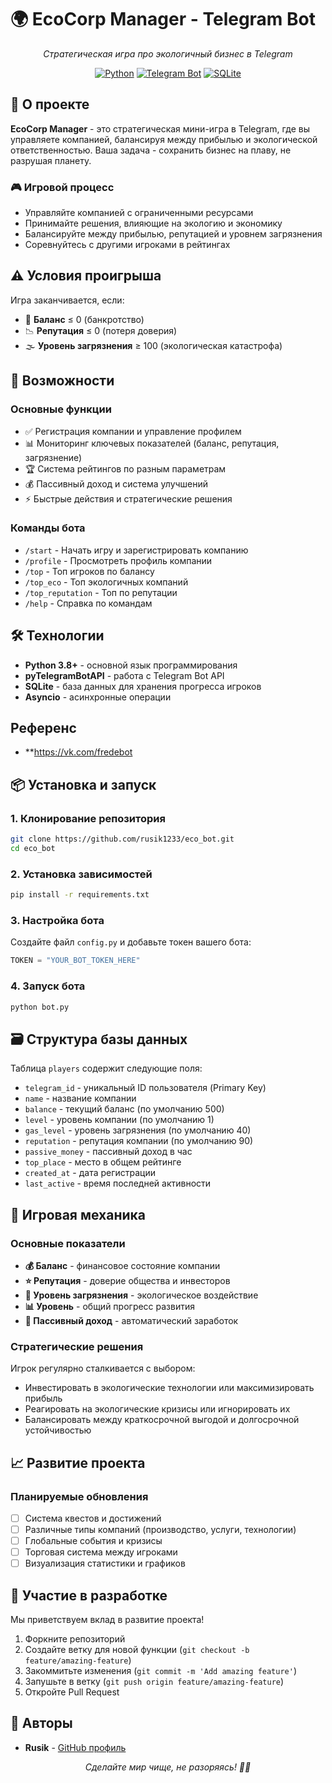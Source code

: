 # 🌍 EcoCorp Manager - Telegram Bot

<div align="center">

*Стратегическая игра про экологичный бизнес в Telegram*

[![Python](https://img.shields.io/badge/Python-3.8+-blue.svg)](https://python.org)
[![Telegram Bot](https://img.shields.io/badge/Telegram-Bot-blue.svg)](https://core.telegram.org/bots)
[![SQLite](https://img.shields.io/badge/Database-SQLite-green.svg)](https://sqlite.org)

</div>

## 🎯 О проекте

**EcoCorp Manager** - это стратегическая мини-игра в Telegram, где вы управляете компанией, балансируя между прибылью и экологической ответственностью. Ваша задача - сохранить бизнес на плаву, не разрушая планету.

### 🎮 Игровой процесс
- Управляйте компанией с ограниченными ресурсами
- Принимайте решения, влияющие на экологию и экономику
- Балансируйте между прибылью, репутацией и уровнем загрязнения
- Соревнуйтесь с другими игроками в рейтингах

## ⚠️ Условия проигрыша
Игра заканчивается, если:
- 💸 **Баланс** ≤ 0 (банкротство)
- 📉 **Репутация** ≤ 0 (потеря доверия)
- 🌫️ **Уровень загрязнения** ≥ 100 (экологическая катастрофа)

## 🚀 Возможности

### Основные функции
- ✅ Регистрация компании и управление профилем
- 📊 Мониторинг ключевых показателей (баланс, репутация, загрязнение)
- 🏆 Система рейтингов по разным параметрам
- 💰 Пассивный доход и система улучшений
- ⚡ Быстрые действия и стратегические решения

### Команды бота
- `/start` - Начать игру и зарегистрировать компанию
- `/profile` - Просмотреть профиль компании
- `/top` - Топ игроков по балансу
- `/top_eco` - Топ экологичных компаний
- `/top_reputation` - Топ по репутации
- `/help` - Справка по командам

## 🛠️ Технологии

- **Python 3.8+** - основной язык программирования
- **pyTelegramBotAPI** - работа с Telegram Bot API
- **SQLite** - база данных для хранения прогресса игроков
- **Asyncio** - асинхронные операции

## Референс 
- **https://vk.com/fredebot

## 📦 Установка и запуск

### 1. Клонирование репозитория
```bash
git clone https://github.com/rusik1233/eco_bot.git
cd eco_bot
```

### 2. Установка зависимостей
```bash
pip install -r requirements.txt
```

### 3. Настройка бота
Создайте файл `config.py` и добавьте токен вашего бота:
```python
TOKEN = "YOUR_BOT_TOKEN_HERE"
```

### 4. Запуск бота
```bash
python bot.py
```

## 🗃️ Структура базы данных

Таблица `players` содержит следующие поля:
- `telegram_id` - уникальный ID пользователя (Primary Key)
- `name` - название компании
- `balance` - текущий баланс (по умолчанию 500)
- `level` - уровень компании (по умолчанию 1)
- `gas_level` - уровень загрязнения (по умолчанию 40)
- `reputation` - репутация компании (по умолчанию 90)
- `passive_money` - пассивный доход в час
- `top_place` - место в общем рейтинге
- `created_at` - дата регистрации
- `last_active` - время последней активности

## 🎯 Игровая механика

### Основные показатели
- **💰 Баланс** - финансовое состояние компании
- **⭐ Репутация** - доверие общества и инвесторов
- **🌿 Уровень загрязнения** - экологическое воздействие
- **📊 Уровень** - общий прогресс развития
- **💸 Пассивный доход** - автоматический заработок

### Стратегические решения
Игрок регулярно сталкивается с выбором:
- Инвестировать в экологические технологии или максимизировать прибыль
- Реагировать на экологические кризисы или игнорировать их
- Балансировать между краткосрочной выгодой и долгосрочной устойчивостью

## 📈 Развитие проекта

### Планируемые обновления
- [ ] Система квестов и достижений
- [ ] Различные типы компаний (производство, услуги, технологии)
- [ ] Глобальные события и кризисы
- [ ] Торговая система между игроками
- [ ] Визуализация статистики и графиков

## 🤝 Участие в разработке

Мы приветствуем вклад в развитие проекта! 

1. Форкните репозиторий
2. Создайте ветку для новой функции (`git checkout -b feature/amazing-feature`)
3. Закоммитьте изменения (`git commit -m 'Add amazing feature'`)
4. Запушьте в ветку (`git push origin feature/amazing-feature`)
5. Откройте Pull Request

## 👥 Авторы

- **Rusik** - [GitHub профиль](https://github.com/rusik1233)

<div align="center">

*Сделайте мир чище, не разоряясь! 🌱💼*

</div>
